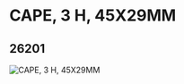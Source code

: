 # CAPE, 3 H, 45X29MM
## 26201
![CAPE, 3 H, 45X29MM](https://lc-www-live-s.legocdn.com/media/bricks/5/2/6146484.jpg)